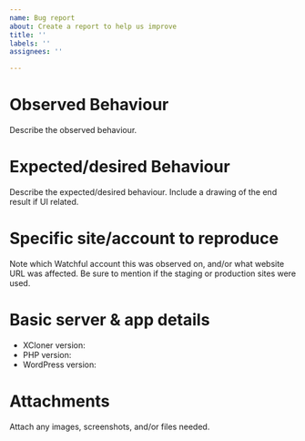 ```yaml
---
name: Bug report
about: Create a report to help us improve
title: ''
labels: ''
assignees: ''

---
```

# Observed Behaviour
Describe the observed behaviour.

# Expected/desired Behaviour
Describe the expected/desired behaviour. Include a drawing of the end result if UI related.

# Specific site/account to reproduce
Note which Watchful account this was observed on, and/or what website URL was affected. Be sure to mention if the staging or production sites were used.

# Basic server & app details
 - XCloner version: 
 - PHP version:
 - WordPress version:

# Attachments
Attach any images, screenshots, and/or files needed.
